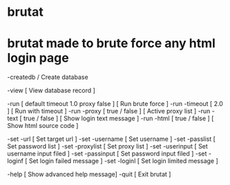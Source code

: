 # brutat

# brutat made to brute force any html login page 



-createdb      / Create database

-view                                     [ View database record      ]

-run  [ default timeout 1.0 proxy false ] [ Run brute force           ]
-run -timeout   [ 2.0 ]                   [ Run with timeout          ]
-run -proxy   [ true / false ]            [ Active proxy list         ]
-run -text    [ true / false ]            [ Show login text message   ]
-run -html    [ true / false ]            [ Show html source code     ]

-set -url                                 [ Set target url            ]
-set -username                            [ Set username              ]
-set -passlist                            [ Set password list         ]
-set -proxylist                           [ Set proxy list            ]
-set -userinput                           [ Set username input filed  ]
-set -passinput                           [ Set password input filed  ]
-set -loginf                              [ Set login failed message  ]
-set -loginl                              [ Set login limited message ]

-help                                     [ Show advanced help message]
-quit                                     [ Exit brutat               ]

